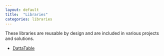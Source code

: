 ```yaml
---
layout: default
title:  "Libraries"
categories: libraries
---
```

These libraries are reusable by design and are included in various projects and solutions.

* [DattaTable](/dattatable)